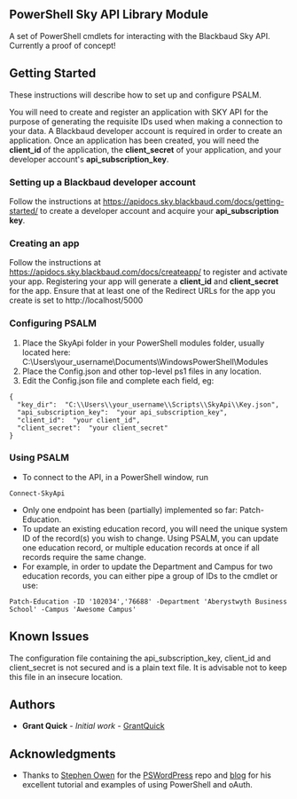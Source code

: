 ## PowerShell Sky API Library Module
A set of PowerShell cmdlets for interacting with the Blackbaud Sky API. Currently a proof of concept!

## Getting Started
These instructions will describe how to set up and configure PSALM.

You will need to create and register an application with SKY API for the purpose of generating the requisite IDs used when making a connection to your data. A Blackbaud developer account is required in order to create an application. Once an application has been created, you will need the **client_id** of the application, the **client_secret** of your application, and your developer account's **api_subscription_key**.

### Setting up a Blackbaud developer account
Follow the instructions at https://apidocs.sky.blackbaud.com/docs/getting-started/ to create a developer account and acquire your **api_subscription key**.

### Creating an app
Follow the instructions at https://apidocs.sky.blackbaud.com/docs/createapp/ to register and activate your app. Registering your app will generate a **client_id** and **client_secret** for the app. Ensure that at least one of the Redirect URLs for the app you create is set to http://localhost/5000

### Configuring PSALM
1. Place the SkyApi folder in your PowerShell modules folder, usually located here: C:\Users\your_username\Documents\WindowsPowerShell\Modules
2. Place the Config.json and other top-level ps1 files in any location.
3. Edit the Config.json file and complete each field, eg:
```
{
  "key_dir":  "C:\\Users\\your_username\\Scripts\\SkyApi\\Key.json",
  "api_subscription_key":  "your api_subscription_key",    
  "client_id":  "your client_id",
  "client_secret":  "your client_secret"
}
```

### Using PSALM
* To connect to the API, in a PowerShell window, run 
```
Connect-SkyApi
```
* Only one endpoint has been (partially) implemented so far: Patch-Education.
* To update an existing education record, you will need the unique system ID of the record(s) you wish to change. Using PSALM, you can update one education record, or multiple education records at once if all records require the same change.
* For example, in order to update the Department and Campus for two education records, you can either pipe a group of IDs to the cmdlet or use:
```
Patch-Education -ID '102034','76688' -Department 'Aberystwyth Business School' -Campus 'Awesome Campus'
```

## Known Issues
The configuration file containing the api_subscription_key, client_id and client_secret is not secured and is a plain text file. It is advisable not to keep this file in an insecure location.

## Authors
* **Grant Quick** - *Initial work* - [GrantQuick](https://github.com/GrantQuick)

## Acknowledgments
* Thanks to [Stephen Owen](https://github.com/1RedOne) for the [PSWordPress](https://github.com/1RedOne/PSWordPress) repo and [blog](https://foxdeploy.com/2015/11/02/using-powershell-and-oauth/) for his excellent tutorial and examples of using PowerShell and oAuth.
